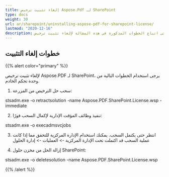 ```yaml
---
title: إلغاء تثبيت ترخيص Aspose.Pdf لـ SharePoint
type: docs
weight: 30
url: ar/sharepoint/uninstalling-aspose-pdf-for-sharepoint-license/
lastmod: "2020-12-16"
description: يرجى اتباع الخطوات المذكورة في هذه المقالة لإلغاء تثبيت ترخيص PDF SharePoint API.
---
```


## خطوات إلغاء التثبيت

{{% alert color="primary" %}}

لإلغاء تثبيت ترخيص Aspose.PDF لـ SharePoint، يرجى استخدام الخطوات التالية من وحدة تحكم الخادم.

1. سحب حل الترخيص من المزرعة:

  stsadm.exe -o retractsolution -name Aspose.PDF.SharePoint.License.wsp -immediate

2. تنفيذ وظائف المؤقت الإدارية لإكمال السحب فورًا:

  stsadm.exe -o execadmsvcjobs

3. انتظر حتى يكتمل السحب. يمكنك استخدام الإدارة المركزية للتحقق مما إذا كانت عملية السحب قد اكتملت تحت الإدارة المركزية -> العمليات -> إدارة الحلول

4. إزالة الحل من مخزن حلول SharePoint:

  stsadm.exe -o deletesolution -name Aspose.PDF.SharePoint.License.wsp

{{% /alert %}}
